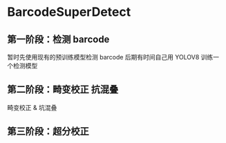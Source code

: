 # BarcodeSuperDetect
## 第一阶段：检测 barcode
暂时先使用现有的预训练模型检测 barcode 后期有时间自己用 YOLOV8 训练一个检测模型
## 第二阶段：畸变校正 抗混叠
畸变校正 & 坑混叠



## 第三阶段：超分校正
